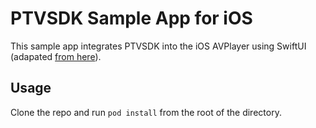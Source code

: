 # PTVSDK Sample App for iOS 

This sample app integrates PTVSDK into the iOS AVPlayer using SwiftUI (adapated [from here](https://github.com/ChrisMash/AVPlayer-SwiftUI)).

## Usage

Clone the repo and run `pod install`  from the root of the directory. 
